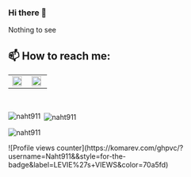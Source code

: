 ### Hi there 👋
Nothing to see

## 📫 How to reach me:



<table >
     <tr>
          <td valign="top" width="50%">
               <img src="https://github-readme-stats.vercel.app/api?username=Naht911&show_icons=true&count_private=true&hide_border=true&theme=tokyonight" align="left" style="width: 90%" />
          </td>
          <td valign="top" width="50%">
               <img src="https://github-readme-stats.vercel.app/api/top-langs/?username=Naht911&hide_border=true&layout=compact&theme=tokyonight" align="left" style="width: 90%" />
          </td>
     </tr>
</table>

<br />
<p>
    <img
        align="left"
        src="https://github-readme-stats.vercel.app/api/top-langs?username=naht911&show_icons=true&locale=en&layout=compact"
        alt="naht911"
    />
</p>

<p>
    &nbsp;<img
        align="center"
        src="https://github-readme-stats.vercel.app/api?username=naht911&show_icons=true&locale=en"
        alt="naht911"
    />
</p>

<p>
    <img
        align="center"
        src="https://github-readme-streak-stats.herokuapp.com/?user=naht911&"
        alt="naht911"
    />
</p>
![Profile views counter](https://komarev.com/ghpvc/?username=Naht911&&style=for-the-badge&label=LEVIE%27s+VIEWS&color=70a5fd)
